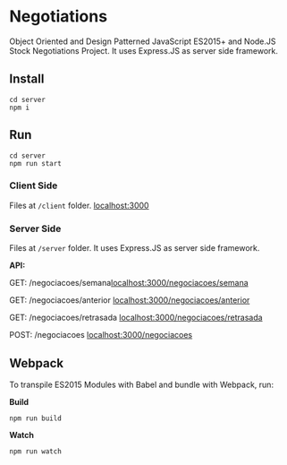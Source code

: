 # Negotiations

Object Oriented and Design Patterned JavaScript ES2015+ and Node.JS Stock Negotiations Project. It uses Express.JS as server side framework.

## Install

```
cd server
npm i
```

## Run

```
cd server
npm run start
```

### Client Side

Files at `/client` folder.
[localhost:3000](http://localhost:3000)

### Server Side

Files at `/server` folder.
It uses Express.JS as server side framework.

**API:**

GET: /negociacoes/semana[localhost:3000/negociacoes/semana](http://localhost:3000/negociacoes/semana)

GET: /negociacoes/anterior [localhost:3000/negociacoes/anterior](http://localhost:3000/negociacoes/anterior)

GET: /negociacoes/retrasada [localhost:3000/negociacoes/retrasada](http://localhost:3000/negociacoes/retrasada)

POST: /negociacoes [localhost:3000/negociacoes](http://localhost:3000/negociacoes)

## Webpack

To transpile ES2015 Modules with Babel and bundle with Webpack, run:

**Build**

```
npm run build
```

**Watch**

```
npm run watch
```

